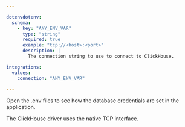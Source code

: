 ```yaml
---

dotenvdotenv:
  schema:
    - key: "ANY_ENV_VAR"
      type: "string"
      required: true
      example: "tcp://<host>:<port>"
      description: |
        The connection string to use to connect to ClickHouse.

integrations:
  values:
    connection: "ANY_ENV_VAR"

---
```


Open the .env files to see how the database credentials are set in the application.

The ClickHouse driver uses the native TCP interface.
